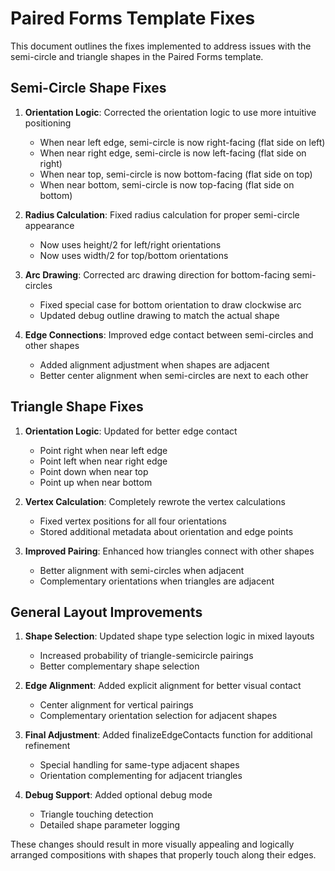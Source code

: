# Paired Forms Template Fixes

This document outlines the fixes implemented to address issues with the semi-circle and triangle shapes in the Paired Forms template.

## Semi-Circle Shape Fixes

1. **Orientation Logic**: Corrected the orientation logic to use more intuitive positioning
   - When near left edge, semi-circle is now right-facing (flat side on left)
   - When near right edge, semi-circle is now left-facing (flat side on right)
   - When near top, semi-circle is now bottom-facing (flat side on top)
   - When near bottom, semi-circle is now top-facing (flat side on bottom)

2. **Radius Calculation**: Fixed radius calculation for proper semi-circle appearance
   - Now uses height/2 for left/right orientations
   - Now uses width/2 for top/bottom orientations

3. **Arc Drawing**: Corrected arc drawing direction for bottom-facing semi-circles
   - Fixed special case for bottom orientation to draw clockwise arc
   - Updated debug outline drawing to match the actual shape

4. **Edge Connections**: Improved edge contact between semi-circles and other shapes
   - Added alignment adjustment when shapes are adjacent
   - Better center alignment when semi-circles are next to each other

## Triangle Shape Fixes

1. **Orientation Logic**: Updated for better edge contact
   - Point right when near left edge
   - Point left when near right edge
   - Point down when near top
   - Point up when near bottom

2. **Vertex Calculation**: Completely rewrote the vertex calculations
   - Fixed vertex positions for all four orientations
   - Stored additional metadata about orientation and edge points

3. **Improved Pairing**: Enhanced how triangles connect with other shapes
   - Better alignment with semi-circles when adjacent
   - Complementary orientations when triangles are adjacent

## General Layout Improvements

1. **Shape Selection**: Updated shape type selection logic in mixed layouts
   - Increased probability of triangle-semicircle pairings
   - Better complementary shape selection

2. **Edge Alignment**: Added explicit alignment for better visual contact
   - Center alignment for vertical pairings
   - Complementary orientation selection for adjacent shapes

3. **Final Adjustment**: Added finalizeEdgeContacts function for additional refinement
   - Special handling for same-type adjacent shapes
   - Orientation complementing for adjacent triangles

4. **Debug Support**: Added optional debug mode 
   - Triangle touching detection
   - Detailed shape parameter logging

These changes should result in more visually appealing and logically arranged compositions with shapes that properly touch along their edges.
